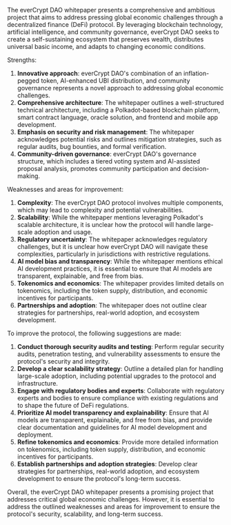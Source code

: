 The everCrypt DAO whitepaper presents a comprehensive and ambitious project that aims to address pressing global economic challenges through a decentralized finance (DeFi) protocol. By leveraging blockchain technology, artificial intelligence, and community governance, everCrypt DAO seeks to create a self-sustaining ecosystem that preserves wealth, distributes universal basic income, and adapts to changing economic conditions.

Strengths:

1. **Innovative approach**: everCrypt DAO's combination of an inflation-pegged token, AI-enhanced UBI distribution, and community governance represents a novel approach to addressing global economic challenges.
2. **Comprehensive architecture**: The whitepaper outlines a well-structured technical architecture, including a Polkadot-based blockchain platform, smart contract language, oracle solution, and frontend and mobile app development.
3. **Emphasis on security and risk management**: The whitepaper acknowledges potential risks and outlines mitigation strategies, such as regular audits, bug bounties, and formal verification.
4. **Community-driven governance**: everCrypt DAO's governance structure, which includes a tiered voting system and AI-assisted proposal analysis, promotes community participation and decision-making.

Weaknesses and areas for improvement:

1. **Complexity**: The everCrypt DAO protocol involves multiple components, which may lead to complexity and potential vulnerabilities.
2. **Scalability**: While the whitepaper mentions leveraging Polkadot's scalable architecture, it is unclear how the protocol will handle large-scale adoption and usage.
3. **Regulatory uncertainty**: The whitepaper acknowledges regulatory challenges, but it is unclear how everCrypt DAO will navigate these complexities, particularly in jurisdictions with restrictive regulations.
4. **AI model bias and transparency**: While the whitepaper mentions ethical AI development practices, it is essential to ensure that AI models are transparent, explainable, and free from bias.
5. **Tokenomics and economics**: The whitepaper provides limited details on tokenomics, including the token supply, distribution, and economic incentives for participants.
6. **Partnerships and adoption**: The whitepaper does not outline clear strategies for partnerships, real-world adoption, and ecosystem development.

To improve the protocol, the following suggestions are made:

1. **Conduct thorough security audits and testing**: Perform regular security audits, penetration testing, and vulnerability assessments to ensure the protocol's security and integrity.
2. **Develop a clear scalability strategy**: Outline a detailed plan for handling large-scale adoption, including potential upgrades to the protocol and infrastructure.
3. **Engage with regulatory bodies and experts**: Collaborate with regulatory experts and bodies to ensure compliance with existing regulations and to shape the future of DeFi regulations.
4. **Prioritize AI model transparency and explainability**: Ensure that AI models are transparent, explainable, and free from bias, and provide clear documentation and guidelines for AI model development and deployment.
5. **Refine tokenomics and economics**: Provide more detailed information on tokenomics, including token supply, distribution, and economic incentives for participants.
6. **Establish partnerships and adoption strategies**: Develop clear strategies for partnerships, real-world adoption, and ecosystem development to ensure the protocol's long-term success.

Overall, the everCrypt DAO whitepaper presents a promising project that addresses critical global economic challenges. However, it is essential to address the outlined weaknesses and areas for improvement to ensure the protocol's security, scalability, and long-term success.

